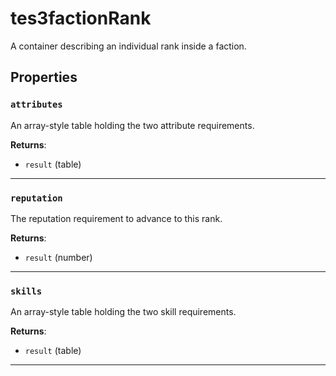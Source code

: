 # tes3factionRank

A container describing an individual rank inside a faction.

## Properties

### `attributes`

An array-style table holding the two attribute requirements.

**Returns**:

* `result` (table)

***

### `reputation`

The reputation requirement to advance to this rank.

**Returns**:

* `result` (number)

***

### `skills`

An array-style table holding the two skill requirements.

**Returns**:

* `result` (table)

***

